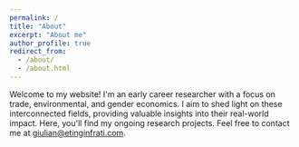 ```yaml
---
permalink: /
title: "About"
excerpt: "About me"
author_profile: true
redirect_from: 
  - /about/
  - /about.html
---
```


Welcome to my website! I'm an early career researcher with a focus on trade, environmental, and gender economics. I aim to shed light on these interconnected fields, providing valuable insights into their real-world impact. Here, you'll find my ongoing research projects. Feel free to contact me at giulian@etinginfrati.com.
